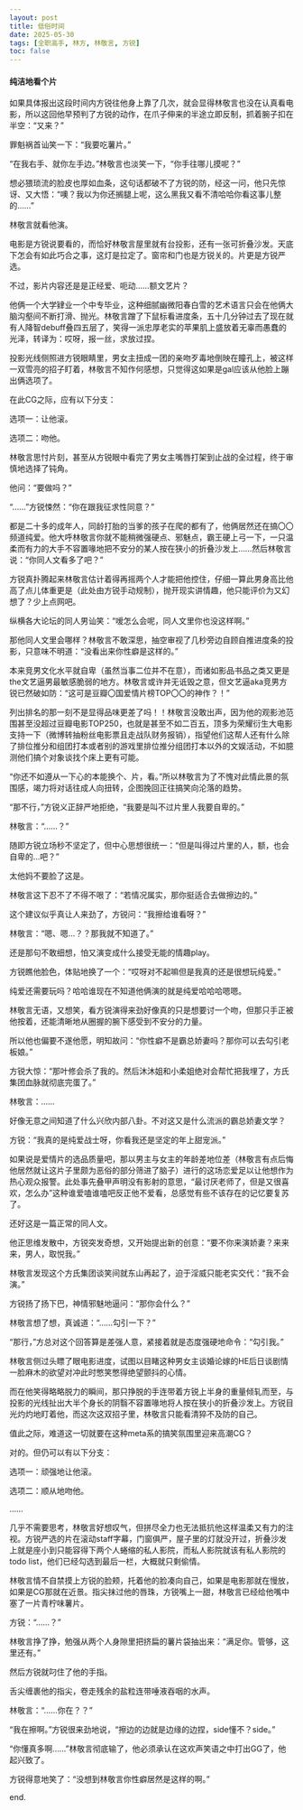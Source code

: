 ```yaml
---
layout: post
title: 低俗时间
date: 2025-05-30 
tags: [全职高手, 林方, 林敬言, 方锐]
toc: false
---
```



#### 纯洁地看个片

如果具体报出这段时间内方锐往他身上靠了几次，就会显得林敬言也没在认真看电影，所以这回他早预判了方锐的动作，在爪子伸来的半途立即反制，抓着腕子扣在半空：“又来？”

罪魁祸首讪笑一下：“我要吃薯片。”

“在我右手、就你左手边。”林敬言也淡笑一下，“你手往哪儿摸呢？”

想必猥琐流的脸皮也厚如血条，这句话都破不了方锐的防，经这一问，他只先惊讶、又大悟：“噢？我以为你还搁腿上呢，这么黑我又看不清哈哈你看这事儿整的……”

林敬言就看他演。

电影是方锐说要看的，而恰好林敬言屋里就有台投影，还有一张可折叠沙发。天底下怎会有如此巧合之事，这灯是拉定了。窗帘和门也是方锐关的。片更是方锐严选。

不过，影片内容还是是正经爱、呃动……额文艺片？

他俩一个大学肄业一个中专毕业，这种细腻幽微阳春白雪的艺术语言只会在他俩大脑沟壑间不断打滑、抛光。林敬言蹭了下鼠标看进度条，五十几分钟过去了现在就有人降智debuff叠四五层了，笑得一派忠厚老实的苹果肌上盛放着无辜而愚蠢的光泽，转译为：哎呀，报一丝，求放过捏。

投影光线侧照进方锐眼睛里，男女主扭成一团的亲吻歹毒地倒映在瞳孔上，被这样一双雪亮的招子盯着，林敬言不知作何感想，只觉得这如果是gal应该从他脸上蹦出俩选项了。

在此CG之际，应有以下分支：

选项一：让他滚。

选项二：吻他。

林敬言思忖片刻，甚至从方锐眼中看完了男女主嘴唇打架到止战的全过程，终于审慎地选择了钝角。

他问：“要做吗？”

“……”方锐悚然：“你在跟我征求性同意？”

都是二十多的成年人，同龄打胎的当爹的孩子在爬的都有了，他俩居然还在搞〇〇频道纯爱。他大呼林敬言你就不能稍微强硬点、邪魅点，霸王硬上弓一下，一只温柔而有力的大手不容置喙地把不安分的某人按在狭小的折叠沙发上……然后林敬言说：“你同人文看多了吧？”

方锐真扑腾起来林敬言估计着得再摇两个人才能把他控住，仔细一算此男身高比他高了点儿体重更是（此处由方锐手动规制），抛开现实讲情趣，他只能评价为又幻想了？少上点网吧。

纵横各大论坛的同人男讪笑：“嗳怎么会呢，同人文里你也没这样啊。”

那他同人文里会哪样？林敬言不敢深思，抽空审视了几秒旁边自顾自推进度条的投影，只意味不明道：“没看出来你性癖是这样的。”

本来竞男文化水平就自卑（虽然当事二位并不在意），而诸如影品书品之类又更是the文艺逼男最敏感脆弱的地方。林敬言或许并无诋毁之意，但文艺逼aka竞男方锐已然破如防：“这可是豆瓣〇国爱情片榜TOP〇〇的神作？！”

列出排名的那一刻不是显得品味更差了吗！！林敬言没敢出声，因为他的观影池范围甚至没超过豆瓣电影TOP250，也就是甚至不如二百五，顶多为荣耀衍生大电影支持一下（微博转抽粉丝电影票且走战队财务报销），指望他们这帮人还有什么除了排位推分和组团打本或者别的游戏里排位推分组团打本以外的文娱活动，不如臆测他们搞个对象谈找个床上更有可能。

“你还不如遵从一下心的本能换个、片，看。”所以林敬言为了不愧对此情此景的氛围感，竭力将对话往成人向扭转，企图挽回正往搞笑向沦落的趋势。

“那不行，”方锐义正辞严地拒绝，“我要是叫不过片里人我要自卑的。”

林敬言：“……？”

随即方锐立场秒不坚定了，但中心思想很统一：“但是叫得过片里的人，额，也会自卑的…吧？”

太他妈不要脸了这是。

林敬言这下忍不了不得不哏了：“若情况属实，那你挺适合去做擦边的。”

这个建议似乎真让人来劲了，方锐问：“我擦给谁看呀？”

林敬言：“嗯、嗯…？？那我就不知道了。”

还是那句不敢细想，怕又演变成什么接受无能的情趣play。

方锐瞧他脸色，体贴地换了一个：“哎呀对不起嘛但是我真的还是很想玩纯爱。”

纯爱还需要玩吗？哈哈谁现在不知道他俩演的就是纯爱哈哈哈嗯嗯。

林敬言无语，又想笑，看方锐演得来劲好像真的只是想要讨一个吻，但那只手正被他按着，还能清晰地从圈握的腕下感受到不安分的力量。

所以他也偏要不遂他愿，明知故问：“你性癖不是霸总娇妻吗？那你可以去勾引老板娘。”

方锐大惊：“那叶修会杀了我的。然后沐沐姐和小柔姐绝对会帮忙把我埋了，方氏集团血脉就彻底完蛋了。”

林敬言：……

好像无意之间知道了什么兴欣内部八卦。不对这又是什么流派的霸总娇妻文学？

方锐：“我真的是纯爱战士呀，你看我还是坚定的年上甜宠派。”

如果说是爱情片的选品质量吧，那以男主与女主的年龄差地位差（林敬言有点后悔他居然就让这片子里颇为恶俗的部分筛进了脑子）进行的这场恋爱足以让他想作为热心观众报警。此处事先叠甲声明没有影射的意思，“最讨厌老师了，但是又很喜欢，怎么办”这种谁爱嗑谁嗑吧反正他不爱看，总感觉有些不该存在的记忆要复苏了。

还好这是一篇正常的同人文。

他正思维发散中，方锐突发奇想，又开始提出新的创意：“要不你来演娇妻？来来来，男人，取悦我。”

林敬言发现这个方氏集团谈笑间就东山再起了，迫于淫威只能老实交代：“我不会演。”

方锐扬了扬下巴，神情邪魅地逼问：“那你会什么？”

林敬言想了想，真诚道：“……勾引一下？”

“那行，”方总对这个回答算是差强人意，紧接着就是态度强硬地命令：“勾引我。”

林敬言侧过头瞟了眼电影进度，试图以目睹这种男女主谈婚论嫁的HE后日谈剧情一脸麻木的欲望对冲此时憋笑憋得绝望颤抖的心情。

而在他笑得略略脱力的瞬间，那只挣脱的手连带着方锐上半身的重量倾轧而至，与投影的光线扯出大半个身长的阴翳不容置喙地将人按在狭小的折叠沙发上。方锐目光灼灼地盯着他，而这次这双招子里，林敬言只能看清猝不及防的自己。

值此之际，难道这一切就要在这种meta系的搞笑氛围里迎来高潮CG？

对的。但仍可以有以下分支：

选项一：顽强地让他滚。

选项二：顺从地吻他。

……

几乎不需要思考，林敬言好想叹气，但拼尽全力也无法抵抗他这样温柔又有力的注视。方锐严选的片在滚动staff字幕，门窗俱严，屋子里的灯就没开过，折叠沙发上就是座小到只能容得下两个人蜷缩的私人影院，而私人影院就该有私人影院的todo list，他们已经勾选到最后一栏，大概就只剩偷情。

林敬言情不自禁摸上方锐的脸颊，托着他的脸凑向自己，如果是电影那就在慢放，如果是CG那就在近景。指尖抹过他的唇珠，方锐嘴上一甜，林敬言已经给他嘴中塞了一片青柠味薯片。

方锐：“……？”

林敬言挣了挣，勉强从两个人身隙里把挤扁的薯片袋抽出来：“满足你。管够，这里还有。”

然后方锐就叼住了他的手指。

舌尖缠裹他的指尖，卷走残余的盐粒连带唾液吞咽的水声。

林敬言：“……你在？？”

“我在擦啊。”方锐很来劲地说，“擦边的边就是边缘的边捏，side懂不？side。”

“你懂真多啊……”林敬言彻底输了，他必须承认在这欢声笑语之中打出GG了，他起兴致了。

方锐得意地笑了：“没想到林敬言你性癖居然是这样的啊。”

end.
